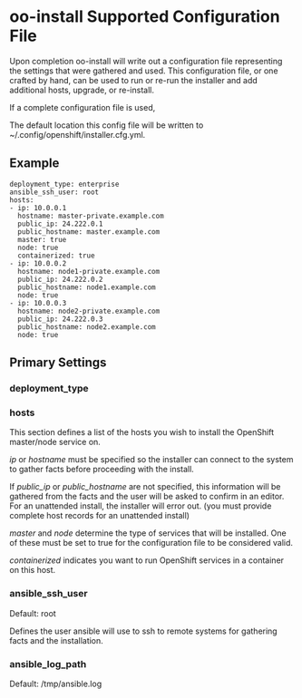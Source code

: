 # oo-install Supported Configuration File

Upon completion oo-install will write out a configuration file representing the settings that were gathered and used. This configuration file, or one crafted by hand, can be used to run or re-run the installer and add additional hosts, upgrade, or re-install.

If a complete configuration file is used,

The default location this config file will be written to ~/.config/openshift/installer.cfg.yml.

## Example

```
deployment_type: enterprise
ansible_ssh_user: root
hosts:
- ip: 10.0.0.1
  hostname: master-private.example.com
  public_ip: 24.222.0.1
  public_hostname: master.example.com
  master: true
  node: true
  containerized: true
- ip: 10.0.0.2
  hostname: node1-private.example.com
  public_ip: 24.222.0.2
  public_hostname: node1.example.com
  node: true
- ip: 10.0.0.3
  hostname: node2-private.example.com
  public_ip: 24.222.0.3
  public_hostname: node2.example.com
  node: true
```

## Primary Settings

### deployment_type

### hosts

This section defines a list of the hosts you wish to install the OpenShift master/node service on.

*ip* or *hostname* must be specified so the installer can connect to the system to gather facts before proceeding with the install.

If *public_ip* or *public_hostname* are not specified, this information will be gathered from the facts and the user will be asked to confirm in an editor. For an unattended install, the installer will error out. (you must provide complete host records for an unattended install)

*master* and *node* determine the type of services that will be installed. One of these must be set to true for the configuration file to be considered valid.

*containerized* indicates you want to run OpenShift services in a container on this host.

### ansible_ssh_user

Default: root

Defines the user ansible will use to ssh to remote systems for gathering facts and the installation.

### ansible_log_path

Default: /tmp/ansible.log


